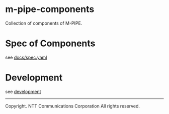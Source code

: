 # m-pipe-components

Collection of components of M-PIPE.

# Spec of Components

see [docs/spec.yaml](./docs/spec.yaml)

# Development

see [development](./development.md)

---
Copyright. NTT Communications Corporation All rights reserved.

